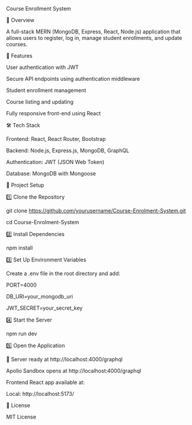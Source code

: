 Course Enrollment System

📌 Overview

A full-stack MERN (MongoDB, Express, React, Node.js) application that allows users to register, log in, manage student enrollments, and update courses.

🚀 Features

User authentication with JWT

Secure API endpoints using authentication middleware

Student enrollment management

Course listing and updating

Fully responsive front-end using React

🛠️ Tech Stack

Frontend: React, React Router, Bootstrap

Backend: Node.js, Express.js, MongoDB, GraphQL

Authentication: JWT (JSON Web Token)

Database: MongoDB with Mongoose

📂 Project Setup

1️⃣ Clone the Repository

git clone https://github.com/yourusername/Course-Enrolment-System.git

cd Course-Enrolment-System

2️⃣ Install Dependencies

npm install

3️⃣ Set Up Environment Variables

Create a .env file in the root directory and add:

PORT=4000

DB_URI=your_mongodb_uri

JWT_SECRET=your_secret_key

4️⃣ Start the Server

npm run dev

5️⃣ Open the Application

🚀 Server ready at http://localhost:4000/graphql

Apollo Sandbox opens at http://localhost:4000/graphql

Frontend React app available at:

Local: http://localhost:5173/

📜 License

MIT License

